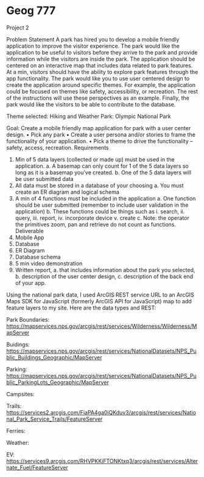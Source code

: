 # Geog 777
Project 2

Problem Statement
A park has hired you to develop a mobile friendly application to improve the visitor experience. The park would like the application to be useful to visitors before they arrive to the park and provide information while the visitors are inside the park. The application should be centered on an interactive map that includes data related to park features. At a min, visitors should have the ability to explore park features through the app functionality. The park would like you to use user centered design to create the application around specific themes. For example, the application could be focused on themes like safety, accessibility, or recreation. The rest of the instructions will use these perspectives as an example. Finally, the park would like the visitors to be able to contribute to the database. 

Theme selected: Hiking and Weather
Park: Olympic National Park


Goal: Create a mobile friendly map application for park with a user center design.
•	Pick any park
•	Create a user persona and/or stories to frame the functionality of your application.
•	Pick a theme to drive the functionality – safety, access, recreation.
Requirements
1.	Min of 5 data layers (collected or made up) must be used in the application.
a.	A basemap can only count for 1 of the 5 data layers so long as it is a basemap you’ve created.
b.	One of the 5 data layers will be user submitted data
2.	All data must be stored in a database of your choosing
a.	You must create an ER diagram and logical schema
3.	A min of 4 functions must be included in the application
a.	One function should be user submitted (remember to include user validation in the application)
b.	These functions could be things such as
i.	search, 
ii.	query,
iii.	report, 
iv.	incorporate device
v.	create
c.	Note: the operator the primitives zoom, pan and retrieve do not count as functions.
Deliverable
1.	Mobile App
2.	Database
3.	ER Diagram
4.	Database schema
5.	5 min video demonstration
6.	Written report, 
a.	that includes information about the park you selected, 
b.	description of the user center design, 
c.	description of the back end of your app.


Using the national park data, I used ArcGIS REST service URL to an ArcGIS Maps SDK for JavaScript (formerly ArcGIS API for JavaScript) map to add feature layers to my site. Here are the data types and REST:

Park Boundaries: https://mapservices.nps.gov/arcgis/rest/services/Wilderness/Wilderness/MapServer

Buidings: https://mapservices.nps.gov/arcgis/rest/services/NationalDatasets/NPS_Public_Buildings_Geographic/MapServer

Parking: https://mapservices.nps.gov/arcgis/rest/services/NationalDatasets/NPS_Public_ParkingLots_Geographic/MapServer

Campsites:

Trails: https://services2.arcgis.com/FiaPA4ga0iQKduv3/arcgis/rest/services/National_Park_Service_Trails/FeatureServer

Ferries:

Weather:

EV: https://services9.arcgis.com/RHVPKKiFTONKtxq3/arcgis/rest/services/Alternate_Fuel/FeatureServer
